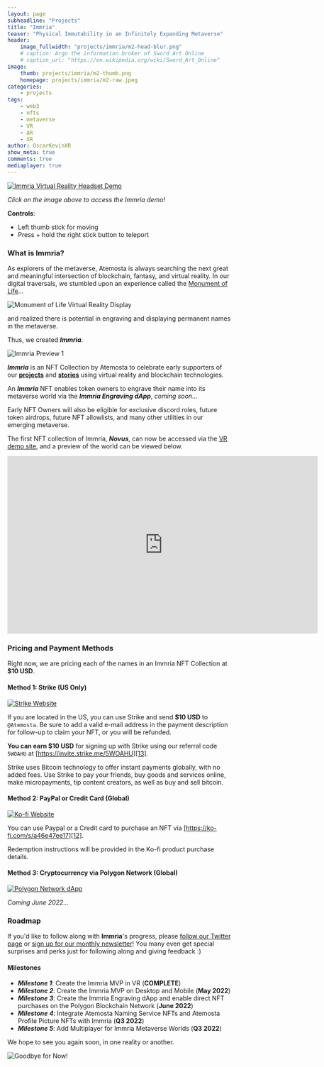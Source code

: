 ```yaml
---
layout: page
subheadline: "Projects"
title: "Immria"
teaser: "Physical Immutability in an Infinitely Expanding Metaverse"
header:
    image_fullwidth: "projects/immria/m2-head-blur.png"
    # caption: Argo the information broker of Sword Art Online
    # caption_url: "https://en.wikipedia.org/wiki/Sword_Art_Online"
image:
    thumb: projects/immria/m2-thumb.png
    homepage: projects/immria/m2-raw.jpeg
categories:
    - projects
tags:
    - web3
    - nfts
    - metaverse
    - VR
    - AR
    - XR 
author: OscarKevinXR
show_meta: true
comments: true
mediaplayer: true
---
```

[![Immria Virtual Reality Headset Demo](/images/projects/immria/m5-vr.png)][9]

*Click on the image above to access the Immria demo!*

**Controls**: 
* Left thumb stick for moving
* Press + hold the right stick button to teleport


### What is Immria?
As explorers of the metaverse, Atemosta is always searching the next great and meaningful intersection of blockchain, fantasy, and virtual reality. In our digital traversals, we stumbled upon an experience called the [Monument of Life][1]... 

![Monument of Life Virtual Reality Display](/images/projects/immria/m3.jpeg)


and realized there is potential in engraving and displaying permanent names in the metaverse. 

Thus, we created ***Immria***.

![Immria Preview 1](/images/projects/immria/m5.jpeg)

***Immria*** is an NFT Collection by Atemosta to celebrate early supporters of our **[projects][11]** and **[stories][10]** using virtual reality and blockchain technologies.

An ***Immria*** NFT enables token owners to engrave their name into its metaverse world via the ***Immria Engraving dApp***, *coming soon...*

Early NFT Owners will also be eligible for exclusive discord roles, future token airdrops, future NFT allowlists, and many other utilities in our emerging metaverse.

The first NFT collection of Immria, ***Novus***, can now be accessed via the [VR demo site][3], and a preview of the world can be viewed below.

<iframe width="700" height="400" src="https://www.youtube.com/embed/vkuccmh9FpU" title="YouTube video player" frameborder="0" allow="accelerometer; autoplay; clipboard-write; encrypted-media; gyroscope; picture-in-picture" allowfullscreen></iframe>

### Pricing and Payment Methods
Right now, we are pricing each of the names in an Immria NFT Collection at **$10 USD**. 


#### Method 1: Strike (US Only)
[![Strike Website](/images/logos/strike-logo.jpeg)][13]

If you are located in the US, you can use Strike and send **$10 USD** to `@Atemosta`. Be sure to add a valid e-mail address in the payment description for follow-up to claim your NFT, or you will be refunded.

**You can earn $10 USD** for signing up with Strike using our referral code `5WOAHU` at [https://invite.strike.me/5WOAHU][13].

Strike uses Bitcoin technology to offer instant payments globally, with no added fees. Use Strike to pay your friends, buy goods and services online, make micropayments, tip content creators, as well as buy and sell bitcoin.


#### Method 2: PayPal or Credit Card (Global)
[![Ko-fi Website](/images/logos/ko-fi-logo.png)][12]

You can use Paypal or a Credit card to purchase an NFT via [https://ko-fi.com/s/a46e47ee17][12].

Redemption instructions will be provided in the Ko-fi product purchase details.

#### Method 3: Cryptocurrency via Polygon Network (Global)
[![Polygon Network dApp](/images/logos/polygon-logo.jpeg)][14]

*Coming June 2022...*

<!-- You can visit the Immria Engraving Site via [https://ko-fi.com/s/a46e47ee17](12) purchase an NFT directly using the Polygon Blockchain Network. 

Polygon is a decentralised Ethereum scaling platform that enables developers to build scalable user-friendly dApps with low transaction fees without ever sacrificing on security. -->


### Roadmap
If you'd like to follow along with **Immria**'s progress, please [follow our Twitter page][7] or [sign up for our monthly newsletter][8]! You many even get special surprises and perks just for following along and giving feedback :) 

#### Milestones
* ***Milestone 1***: Create the Immria MVP in VR (**COMPLETE**)
* ***Milestone 2***: Create the Immria MVP on Desktop and Mobile (**May 2022**)
* ***Milestone 3***: Create the Immria Engraving dApp and enable direct NFT purchases on the Polygon Blockchain Network (**June 2022**)
* ***Milestone 4***: Integrate Atemosta Naming Service NFTs and Atemosta Profile Picture NFTs with Immria (**Q3 2022**)
* ***Milestone 5***: Add Multiplayer for Immria Metaverse Worlds (**Q3 2022**)

We hope to see you again soon, in one reality or another.

![Goodbye for Now!](/images/projects/immria/m7.jpeg)


[1]:  https://swordartonline.fandom.com/wiki/Monument_of_Life
[2]:  https://2021.sao-ex-chronicle.com/s/excglb/
[3]:  https://immria.atemosta.com/novus/index.html
[4]:  https://invite.strike.me/5WOAHU
[5]:  https://ko-fi.com/atemosta
[6]:  https://forms.gle/Fd9qPdSYSQmWsEmu9 
[7]:  https://twitter.com/Atemosta
[8]:  https://tinyletter.com/Atemosta
[9]:  https://immria.atemosta.com/novus/index.html
[10]: https://lore.atemosta.com
[11]: https://atemosta.com/projects/
[12]: https://ko-fi.com/s/a46e47ee17
[13]: https://strike.me/en/download/
[14]: https://immria.atemosta.com





